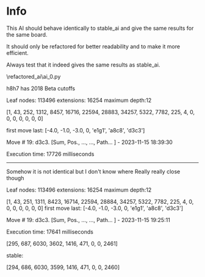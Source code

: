 # Info

This AI should behave identically to stable_ai and give the same results for the same board.

It should only be refactored for better readability and to make it more efficient.

Always test that it indeed gives the same results as stable_ai.


\refactored_ai\ai_0.py 

h8h7 has 2018 Beta cutoffs

Leaf nodes: 113496 extensions: 16254 maximum depth:12

[1, 43, 252, 1312, 8457, 16716, 22594, 28883, 34257, 5322, 7782, 225, 4, 0, 0, 0, 0, 0, 0, 0]

first move last: [-4.0, -1.0, -3.0, 0, 'e1g1', 'a8c8', 'd3c3']

Move # 19: d3c3. [Sum, Pos., ..., ..., Path... ] - 2023-11-15 18:39:30

Execution time: 17726 milliseconds


--------------
Somehow it is not identical but I don't know where
Really really close though

Leaf nodes: 113496 extensions: 16254 maximum depth:12

[1, 43, 251, 1311, 8423, 16714, 22594, 28884, 34257, 5322, 7782, 225, 4, 0, 0, 0, 0, 0, 0, 0]
first move last: [-4.0, -1.0, -3.0, 0, 'e1g1', 'a8c8', 'd3c3']

Move # 19: d3c3. [Sum, Pos., ..., ..., Path... ] - 2023-11-15 19:25:11

Execution time: 17641 milliseconds


[295, 687, 6030, 3602, 1416, 471, 0, 0, 2461]

stable:

[294, 686, 6030, 3599, 1416, 471, 0, 0, 2460]
